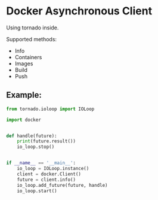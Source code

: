 Docker Asynchronous Client
==========================

Using tornado inside.

Supported methods:

* Info
* Containers
* Images
* Build
* Push


## Example:

```python
from tornado.ioloop import IOLoop

import docker


def handle(future):
    print(future.result())
    io_loop.stop()


if __name__ == '__main__':
    io_loop = IOLoop.instance()
    client = docker.Client()
    future = client.info()
    io_loop.add_future(future, handle)
    io_loop.start()
```


